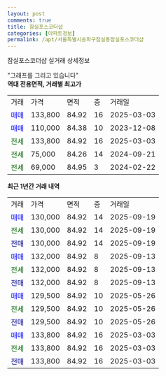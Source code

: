 ```yaml
---
layout: post
comments: true
title: 잠실포스코더샵
categories: [아파트정보]
permalink: /apt/서울특별시송파구잠실동잠실포스코더샵
---
```


잠실포스코더샵 실거래 상세정보

<script type="text/javascript">
  google.charts.load('current', {'packages':['line', 'corechart']});
  google.charts.setOnLoadCallback(drawChart);

  function drawChart() {
    var data = new google.visualization.DataTable();
    data.addColumn('date', '거래일');
    data.addColumn('number', "매매");
    data.addColumn('number', "전세");
    data.addColumn('number', "전매");

    data.addRows([[new Date(Date.parse("2025-09-19")), 130000, null, null], [new Date(Date.parse("2025-09-19")), null, 130000, null], [new Date(Date.parse("2025-09-19")), null, null, 130000], [new Date(Date.parse("2025-09-13")), 132000, null, null], [new Date(Date.parse("2025-09-13")), null, 132000, null], [new Date(Date.parse("2025-09-13")), null, null, 132000], [new Date(Date.parse("2025-05-26")), 129500, null, null], [new Date(Date.parse("2025-05-26")), null, 129500, null], [new Date(Date.parse("2025-05-26")), null, null, 129500], [new Date(Date.parse("2025-03-03")), 133800, null, null], [new Date(Date.parse("2025-03-03")), null, 133800, null], [new Date(Date.parse("2025-03-03")), null, null, 133800]]);

    var options = {
      hAxis: {
        format: 'yyyy/MM/dd'
      },    
      lineWidth: 0,
      pointsVisible: true,    
      title: '최근 1년간 유형별 실거래가 분포',
      legend: { position: 'bottom' }
    };

    var formatter = new google.visualization.NumberFormat({pattern:'###,###'} );
    formatter.format(data, 1);
    formatter.format(data, 2);
    
    setTimeout(function() {
        var chart = new google.visualization.LineChart(document.getElementById('columnchart_material'));
        chart.draw(data, (options));
        document.getElementById('loading').style.display = 'none';
    }, 200);
  }
</script>


<div id="loading" style="z-index:20; display: block; margin-left: 0px">"그래프를 그리고 있습니다"</div>
<div id="columnchart_material" style="width: 95%; margin-left: 0px; display: block"></div>
<!-- contents start -->
<b>역대 전용면적, 거래별 최고가</b>
<table class="sortable">
    <tr>
      <td>거래</td>
      <td>가격</td>
      <td>면적</td>
      <td>층</td>
      <td>거래일</td>
    </tr>
        <tr>
          <td><a style="color: blue">매매</a></td>
          <td>133,800</td>
          <td>84.92</td>
          <td>16</td>
          <td>2025-03-03</td>
        </tr>            <tr>
          <td><a style="color: blue">매매</a></td>
          <td>110,000</td>
          <td>84.38</td>
          <td>10</td>
          <td>2023-12-08</td>
        </tr>        
        <tr>
              <td><a style="color: darkgreen">전세</a></td>
              <td>133,800</td>
              <td>84.92</td>
              <td>16</td>
              <td>2025-03-03</td>
            </tr>            <tr>
              <td><a style="color: darkgreen">전세</a></td>
              <td>75,000</td>
              <td>84.26</td>
              <td>14</td>
              <td>2024-09-21</td>
            </tr>            <tr>
              <td><a style="color: darkgreen">전세</a></td>
              <td>69,000</td>
              <td>84.95</td>
              <td>3</td>
              <td>2024-02-22</td>
            </tr>        
    
</table>

<b>최근 1년간 거래 내역</b>

<table class="sortable">
    <tr>
      <td>거래</td>
      <td>가격</td>
      <td>면적</td>
      <td>층</td>
      <td>거래일</td>
    </tr>
    <tr>
      <td><a style="color: blue">매매</a></td>
      <td>130,000</td>
      <td>84.92</td>
      <td>14</td>
      <td>2025-09-19</td>
    </tr>          <tr>
      <td><a style="color: darkgreen">전세</a></td>
      <td>130,000</td>
      <td>84.92</td>
      <td>14</td>
      <td>2025-09-19</td>
    </tr>          <tr>
      <td><a style="color: darkblue">전매</a></td>
      <td>130,000</td>
      <td>84.92</td>
      <td>14</td>
      <td>2025-09-19</td>
    </tr>          <tr>
      <td><a style="color: blue">매매</a></td>
      <td>132,000</td>
      <td>84.92</td>
      <td>8</td>
      <td>2025-09-13</td>
    </tr>          <tr>
      <td><a style="color: darkgreen">전세</a></td>
      <td>132,000</td>
      <td>84.92</td>
      <td>8</td>
      <td>2025-09-13</td>
    </tr>          <tr>
      <td><a style="color: darkblue">전매</a></td>
      <td>132,000</td>
      <td>84.92</td>
      <td>8</td>
      <td>2025-09-13</td>
    </tr>          <tr>
      <td><a style="color: blue">매매</a></td>
      <td>129,500</td>
      <td>84.92</td>
      <td>10</td>
      <td>2025-05-26</td>
    </tr>          <tr>
      <td><a style="color: darkgreen">전세</a></td>
      <td>129,500</td>
      <td>84.92</td>
      <td>10</td>
      <td>2025-05-26</td>
    </tr>          <tr>
      <td><a style="color: darkblue">전매</a></td>
      <td>129,500</td>
      <td>84.92</td>
      <td>10</td>
      <td>2025-05-26</td>
    </tr>          <tr>
      <td><a style="color: blue">매매</a></td>
      <td>133,800</td>
      <td>84.92</td>
      <td>16</td>
      <td>2025-03-03</td>
    </tr>          <tr>
      <td><a style="color: darkgreen">전세</a></td>
      <td>133,800</td>
      <td>84.92</td>
      <td>16</td>
      <td>2025-03-03</td>
    </tr>          <tr>
      <td><a style="color: darkblue">전매</a></td>
      <td>133,800</td>
      <td>84.92</td>
      <td>16</td>
      <td>2025-03-03</td>
    </tr>      </table>
<!-- contents end -->    

